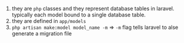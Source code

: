 1. they are `php` classes and they represent database tables in laravel. typically each model bound to a single database table.
2. they are defined in `app/models`
3. `php artisan make:model model_name -m` => `-m` flag tells laravel to alse generate a migration file 